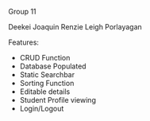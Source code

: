 Group 11 

Deekei Joaquin
Renzie Leigh Porlayagan


Features:

- CRUD Function
- Database Populated
- Static Searchbar
- Sorting Function
- Editable details
- Student Profile viewing
- Login/Logout
